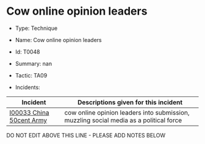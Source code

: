 # Cow online opinion leaders

* Type: Technique

* Name: Cow online opinion leaders

* Id: T0048

* Summary: nan

* Tactic: TA09

* Incidents:

| Incident | Descriptions given for this incident |
| -------- | -------------------- |
| [I00033 China 50cent Army](../incidents/I00033.md) | cow online opinion leaders into submission, muzzling social media as a political force |

DO NOT EDIT ABOVE THIS LINE - PLEASE ADD NOTES BELOW